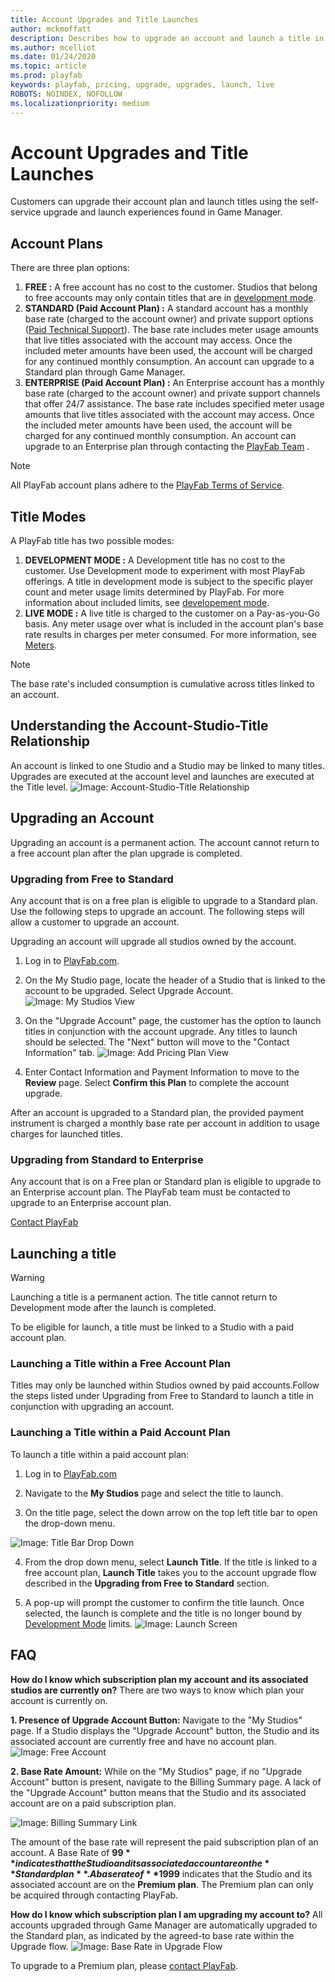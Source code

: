 ```yaml
---
title: Account Upgrades and Title Launches
author: mckmoffatt
description: Describes how to upgrade an account and launch a title in the new Game Manager experience.
ms.author: mcelliot
ms.date: 01/24/2020
ms.topic: article
ms.prod: playfab
keywords: playfab, pricing, upgrade, upgrades, launch, live
ROBOTS: NOINDEX, NOFOLLOW
ms.localizationpriority: medium
---
```


# Account Upgrades and Title Launches

Customers can upgrade their account plan and launch titles using the self-service upgrade and launch experiences found in Game Manager.

## Account Plans 
There are three plan options:
1. **FREE :** A free account has no cost to the customer. Studios that belong to free accounts may only contain titles that are in [development mode](../pricing/Development-Mode.md).
2. **STANDARD (Paid Account Plan) :** A standard account has a monthly base rate (charged to the account owner) and private support options ([Paid Technical Support](../pricing/PaidTechnicalSupport.md)). The base rate includes meter usage amounts that live titles associated with the account may access. Once the included meter amounts have been used, the account will be charged for any continued monthly consumption. An account can upgrade to a Standard plan through Game Manager.
3. **ENTERPRISE (Paid Account Plan) :** An Enterprise account has a monthly base rate (charged to the account owner) and private support channels that offer 24/7 assistance. The base rate includes specified meter usage amounts that live titles associated with the account may access. Once the included meter amounts have been used, the account will be charged for any continued monthly consumption. An account can upgrade to an Enterprise plan through contacting the [PlayFab Team](https://playfab.com/contact/) .

>[!Note]
> All PlayFab account plans adhere to the [PlayFab Terms of Service](https://playfab.com/terms/).

## Title Modes
A PlayFab title has two possible modes:
1. **DEVELOPMENT MODE :** A Development title has no cost to the customer. Use Development mode to experiment with most PlayFab offerings. A title in development mode is subject to the specific player count and meter usage limits determined by PlayFab. For more information about included limits, see [developement mode](../pricing/Development-Mode.md).
2. **LIVE MODE :** A live title is charged to the customer on a Pay-as-you-Go basis. Any meter usage over what is included in the account plan's base rate results in charges per meter consumed. For more information, see [Meters](../pricing/Meters/meters.md).

> [!NOTE]
> The base rate's included consumption is cumulative across titles linked to an account.

## Understanding the Account-Studio-Title Relationship
An account is linked to one Studio and a Studio may be linked to many titles. Upgrades are executed at the account level and launches are executed at the Title level.
![Image: Account-Studio-Title Relationship](pricingV2-media/AccountStudioTitleRelationship.png)


## Upgrading an Account

Upgrading an account is a permanent action. The account cannot return to a free account plan after the plan upgrade is completed.

### Upgrading from Free to Standard
Any account that is on a free plan is eligible to upgrade to a Standard plan. Use the following steps to upgrade an account. The following steps will allow a customer to upgrade an account.

Upgrading an account will upgrade all studios owned by the account.

1. Log in to [PlayFab.com](www.PlayFab.com).

2. On the My Studio page, locate the header of a Studio that is linked to the account to be upgraded. Select Upgrade Account.
![Image: My Studios View](pricingV2-media/upgrade-myStudios.png)

3. On the "Upgrade Account" page, the customer has the option to launch titles in conjunction with the account upgrade. Any titles to launch should be selected. The "Next" button will move to the "Contact Information" tab.
![Image: Add Pricing Plan View](pricingV2-media/upgrade-addpricingplan-accountTitle.png)

4. Enter Contact Information and Payment Information to move to the **Review** page. Select **Confirm this Plan** to complete the account upgrade.

After an account is upgraded to a Standard plan, the provided payment instrument is charged a monthly base rate per account in addition to usage charges for launched titles.

### Upgrading from Standard to Enterprise

Any account that is on a Free plan or Standard plan is eligible to upgrade to an Enterprise account plan. The PlayFab team must be contacted to upgrade to an Enterprise account plan.

[Contact PlayFab](https://playfab.com/contact/)

## Launching a title

> [!WARNING]
> Launching a title is a permanent action. The title cannot return to Development mode after the launch is completed.

To be eligible for launch, a title must be linked to a Studio with a paid account plan.

### Launching a Title within a Free Account Plan
Titles may only be launched within Studios owned by paid accounts.Follow the steps listed under Upgrading from Free to Standard to launch a title in conjunction with upgrading an account.

### Launching a Title within a Paid Account Plan
To launch a title within a paid account plan:

1. Log in to [PlayFab.com](www.PlayFab.com)

2. Navigate to the **My Studios** page and select the title to launch.

3. On the title page, select the down arrow on the top left title bar to open the drop-down menu.

![Image: Title Bar Drop Down](pricingV2-media/launch-menu.png)

4. From the drop down menu, select **Launch Title**. If the title is linked to a free account plan, **Launch Title** takes you to the account upgrade flow described in the **Upgrading from Free to Standard** section.

5. A pop-up will prompt the customer to confirm the title launch. Once selected, the launch is complete and the title is no longer bound by [Development Mode](../pricing/Development-Mode.md) limits.
![Image: Launch Screen](pricingV2-media/launch-popup.png)

## FAQ

**How do I know which subscription plan my account and its associated studios are currently on?**
There are two ways to know which plan your account is currently on.

**1. Presence of Upgrade Account Button:**  Navigate to the "My Studios" page. If a Studio displays the "Upgrade Account" button, the Studio and its associated account are currently free and have no account plan.
![Image: Free Account](pricingV2-media/FreeAccount.png)

**2. Base Rate Amount:** While on the "My Studios" page, if no "Upgrade Account" button is present, navigate to the Billing Summary page. A lack of the "Upgrade Account" button means that the Studio and its associated account are on a paid subscription plan.

![Image: Billing Summary Link](pricingV2-media/billingsummarylink.png)

The amount of the base rate will represent the paid subscription plan of an account. A Base Rate of **$99** indicates that the Studio and its associated account are on the **Standard plan**. A base rate of **$1999** indicates that the Studio and its associated account are on the **Premium plan**. The Premium plan can only be acquired through contacting PlayFab.


**How do I know which subscription plan I am upgrading my account to?**
All accounts upgraded through Game Manager are automatically upgraded to the Standard plan, as indicated by the agreed-to base rate within the Upgrade flow.
![Image: Base Rate in Upgrade Flow](pricingV2-media/baseRateUpgrade.png)

To upgrade to a Premium plan, please [contact PlayFab](https://docs.microsoft.com/gaming/playfab/features/pricing/paidtechnicalsupport).